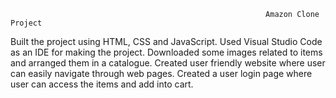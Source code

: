                                                              Amazon Clone Project
Built the project using HTML, CSS and JavaScript.
Used Visual Studio Code as an IDE for making the project.
Downloaded some images related to items and arranged them in a catalogue. Created user friendly website where user can easily navigate through web pages. 
Created a user login page where user can access the items and add into cart.
